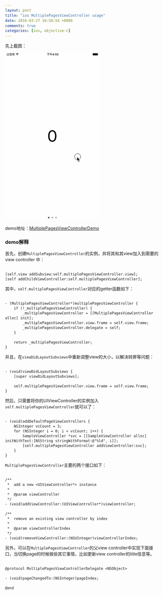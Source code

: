 ```yaml
---
layout: post
title: "ios MultiplePagesViewController usage"
date: 2016-03-27 16:58:54 +0800
comments: true
categories: [ios, objective-c]
---
```


先上截图：

![multiple_pages_view_controller_demo.gif](/images/multiple_pages_view_controller_demo.gif)

demo地址：[MultiplePagesViewControllerDemo](https://github.com/hongchaozhang/MultiplePagesViewControllerDemo.git)

<!-- more -->

### demo解释

首先，创建`MultiplePagesViewController`的实例，并将其和其view加入到需要的view controller 中：

```

[self.view addSubview:self.multiplePagesViewController.view];
[self addChildViewController:self.multiplePagesViewController];

```

其中，`self.multiplePagesViewController`对应的getter函数如下：

```

- (MultiplePagesViewController*)multiplePagesViewController {
    if (!_multiplePagesViewController) {
        _multiplePagesViewController = [[MultiplePagesViewController alloc] init];
        _multiplePagesViewController.view.frame = self.view.frame;
        _multiplePagesViewController.delegate = self;
    }
    
    return _multiplePagesViewController;
}

```

并且，在`viewDidLayoutSubviews`中重新调整view的大小，以解决转屏等问题：

```

- (void)viewDidLayoutSubviews {
    [super viewDidLayoutSubviews];
    
    self.multiplePagesViewController.view.frame = self.view.frame;
}

```

然后，只需要将你的UIViewController的实例加入`self.multiplePagesViewController`就可以了：

```

- (void)addDefaultPageViewControllers {
    NSInteger vcCount = 3;
    for (NSInteger i = 0; i < vcCount; i++) {
        SampleViewController *svc = [[SampleViewController alloc] initWithText:[NSString stringWithFormat:@"%ld", i]];
        [self.multiplePagesViewController addViewController:svc];
    }
}

```

`MultiplePagesViewController`主要的两个接口如下：

```

/**
 *  add a new <UIViewController*> instance
 *
 *  @param viewController
 */
- (void)addViewController:(UIViewController*)viewController;

/**
 *  remove an existing view controller by index
 *
 *  @param viewControllerIndex
 */
- (void)removeViewController:(NSUInteger)viewControllerIndex;

```

另外，可以在`MultiplePagesViewController`的父view controller中实现下面接口，当切换page的时候做些其它事情，比如更新view controller的title信息等。

```

@protocol MultiplePagesViewControllerDelegate <NSObject>

- (void)pageChangedTo:(NSInteger)pageIndex;

@end

```







